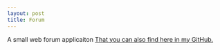 ```yaml
---
layout: post
title: Forum
---
```


A small web forum applicaiton [That you can also find here in my GitHub.](https://github.com/efrancoi/forum)
